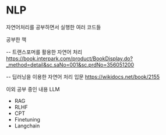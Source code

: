# NLP

자연어처리를 공부하면서 실행한 여러 코드들

공부한 책

-- 트랜스포머를 활용한 자연어 처리 
https://book.interpark.com/product/BookDisplay.do?_method=detail&sc.saNo=001&sc.prdNo=356051200

-- 딥러닝을 이용한 자연어 처리 입문
https://wikidocs.net/book/2155

이외 공부 중인 내용
LLM
- RAG
- RLHF
- CPT
- Finetuning
- Langchain
  
